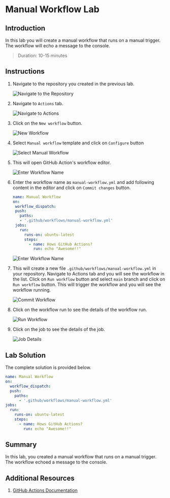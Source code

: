 # Manual Workflow Lab

## Introduction

In this lab you will create a manual workflow that runs on a manual trigger. The workflow will echo a message to the console.

> Duration: 10-15 minutes

## Instructions

1. Navigate to the repository you created in the previous lab.

   ![Navigate to the Repository](../images/manual-workflow/1.png)

2. Navigate to `Actions` tab.

   ![Navigate to Actions](../images/manual-workflow/2.png)

3. Click on the `New workflow` button.

   ![New Workflow](../images/manual-workflow/3.png)

4. Select `Manual workflow` template and click on `Configure` button

   ![Select Manual Workflow](../images/manual-workflow/4.png)

5. This will open GitHub Action's workflow editor.

   ![Enter Workflow Name](../images/manual-workflow/5.png)

6. Enter the workflow name as `manual-workflow.yml` and add following content in the editor and click on `Commit changes` button.

   ```YAML
   name: Manual Workflow
   on:
    workflow_dispatch:
    push:
      paths:
      - '.github/workflows/manual-workflow.yml'
    jobs:
      run:
        runs-on: ubuntu-latest
        steps:
          - name: Hows GitHub Actions?
            run: echo "Awesome!!"
   ```

   ![Enter Workflow Name](../images/manual-workflow/6.png)

7. This will create a new file `.github/workflows/manual-workflow.yml` in your repository. Navigate to Actions tab and you will see the workflow in the list. Click on `Run workflow` button and select `main` branch and click on `Run workflow` button. This will trigger the workflow and you will see the workflow running.

   ![Commit Workflow](../images/manual-workflow/7.png)

8. Click on the workflow run to see the details of the workflow run.

   ![Run Workflow](../images/manual-workflow/8.png)

9. Click on the job to see the details of the job.

   ![Job Details](../images/manual-workflow/9.png)

## Lab Solution

The complete solution is provided below.

```YAML
name: Manual Workflow
on:
  workflow_dispatch:
  push:
    paths:
      - '.github/workflows/manual-workflow.yml'
jobs:
  run:
    runs-on: ubuntu-latest
    steps:
      - name: Hows GitHub Actions?
        run: echo "Awesome!!"
```

## Summary

In this lab, you created a manual workflow that runs on a manual trigger. The workflow echoed a message to the console.

## Additional Resources

1. [GitHub Actions Documentation](https://docs.github.com/en/actions)
